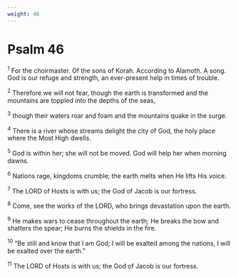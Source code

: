 ```yaml
---
weight: 46
---
```


# Psalm 46

<sup>1</sup> For the choirmaster. Of the sons of Korah. According to Alamoth. A song. God is our refuge and strength, an ever-present help in times of trouble. 

<sup>2</sup> Therefore we will not fear, though the earth is transformed and the mountains are toppled into the depths of the seas, 

<sup>3</sup> though their waters roar and foam and the mountains quake in the surge. 

<sup>4</sup> There is a river whose streams delight the city of God, the holy place where the Most High dwells. 

<sup>5</sup> God is within her; she will not be moved. God will help her when morning dawns. 

<sup>6</sup> Nations rage, kingdoms crumble; the earth melts when He lifts His voice. 

<sup>7</sup> The LORD of Hosts is with us; the God of Jacob is our fortress. 

<sup>8</sup> Come, see the works of the LORD, who brings devastation upon the earth. 

<sup>9</sup> He makes wars to cease throughout the earth; He breaks the bow and shatters the spear; He burns the shields in the fire. 

<sup>10</sup> “Be still and know that I am God; I will be exalted among the nations, I will be exalted over the earth.” 

<sup>11</sup> The LORD of Hosts is with us; the God of Jacob is our fortress. 


